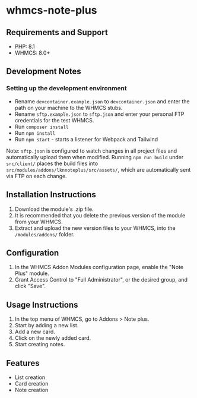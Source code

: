 # whmcs-note-plus

## Requirements and Support
- PHP: 8.1
- WHMCS: 8.0+

## Development Notes

### Setting up the development environment

- Rename `devcontainer.example.json` to `devcontainer.json` and enter the path on your machine to the WHMCS stubs.
- Rename `sftp.example.json` to `sftp.json` and enter your personal FTP credentials for the test WHMCS.
- Run `composer install`
- Run `npm install`
- Run `npm start` - starts a listener for Webpack and Tailwind

Note: `sftp.json` is configured to watch changes in all project files and automatically upload them when modified.
Running `npm run build` under `src/client/` places the build files into `src/modules/addons/lknnoteplus/src/assets/`, which are
automatically sent via FTP on each change.

## Installation Instructions
1. Download the module's .zip file.
2. It is recommended that you delete the previous version of the module from your WHMCS.
3. Extract and upload the new version files to your WHMCS, into the `/modules/addons/` folder.

## Configuration
1. In the WHMCS Addon Modules configuration page, enable the "Note Plus" module.
2. Grant Access Control to "Full Administrator", or the desired group, and click "Save".

## Usage Instructions
1. In the top menu of WHMCS, go to Addons > Note plus.
2. Start by adding a new list.
3. Add a new card.
4. Click on the newly added card.
5. Start creating notes.

## Features
- List creation
- Card creation
- Note creation
